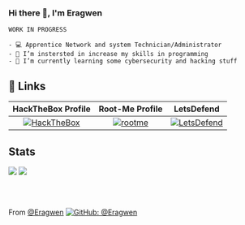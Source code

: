 ### Hi there 👋, I'm Eragwen
``` 
WORK IN PROGRESS

- 💻 Apprentice Network and system Technician/Administrator
- 🔭 I’m instersted in increase my skills in programming 
- 🌱 I’m currently learning some cybersecurity and hacking stuff
```

## 🔗 Links

| HackTheBox Profile | Root-Me Profile | LetsDefend |
| :--------: | :-------: | :-------: |
| [![HackTheBox](https://img.shields.io/badge/press4d-012A42?style=for-the-badge&logo=hackthebox&logoColor=green)](https://app.hackthebox.com/profile/1268572) | [![rootme](https://img.shields.io/badge/press4d-303030?style=for-the-badge&logo=rootme&logoColor=white)](https://www.root-me.org/Press4d) | [![LetsDefend](https://img.shields.io/badge/pressoude-012A42?style=for-the-badge&logo=letsdefend&logoColor=green)](https://app.letsdefend.io/user/pressoude) |

## Stats

<img src="https://github-readme-stats.vercel.app/api?username=Eragwen&show_icons=true&theme=radical"/>

<img src="https://github-readme-stats.vercel.app/api/top-langs/?username=Eragwen&hide=javascript,html"/>

</br></br>

From [@Eragwen](https://github.com/Eragwen)
[![GitHub: @Eragwen](https://img.shields.io/github/followers/Eragwen?label=follow&style=social)](https://github.com/Eragwen)
